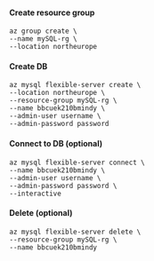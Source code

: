 #### Create resource group
```
az group create \
--name mySQL-rg \
--location northeurope
```

#### Create DB
```
az mysql flexible-server create \
--location northeurope \
--resource-group mySQL-rg \
--name bbcuek210bmindy \
--admin-user username \
--admin-password password
```

#### Connect to DB (optional)
```
az mysql flexible-server connect \
--name bbcuek210bmindy \
--admin-user username \
--admin-password password \
--interactive
```


#### Delete (optional)
```
az mysql flexible-server delete \
--resource-group mySQL-rg \
--name bbcuek210bmindy
```
    